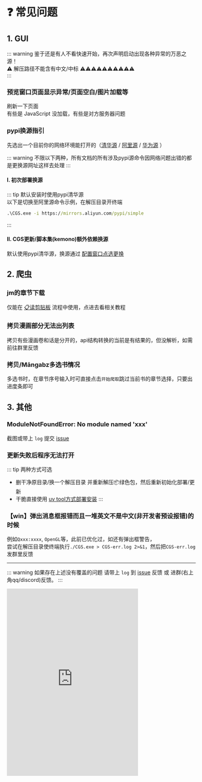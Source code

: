 # ❓ 常见问题

## 1. GUI

::: warning 鉴于还是有人不看快速开始，再次声明启动出现各种异常的万恶之源！  
⚠️ 解压路径不能含有中文/中标 ⚠️⚠️⚠️⚠️⚠️⚠️⚠️⚠️⚠️⚠️  
:::

### 预览窗口页面显示异常/页面空白/图片加载等

刷新一下页面  
有些是 JavaScript 没加载，有些是对方服务器问题  

### pypi换源指引

先选出一个目前你的网络环境能打开的（[清华源](https://pypi.tuna.tsinghua.edu.cn/simple)
 / [阿里源](https://mirrors.aliyun.com/pypi/simple)
 / [华为源](https://repo.huaweicloud.com/repository/pypi/simple)
）

::: warning 不限以下两种，所有文档的所有涉及pypi源命令因网络问题出错的都是更换源网址这样去处理
:::

#### Ⅰ. 初次部署换源

::: tip 默认安装时使用pypi清华源  
以下是切换至阿里源命令示例，在解压目录开终端

```cmd
.\CGS.exe -i https://mirrors.aliyun.com/pypi/simple
```
:::

#### Ⅱ. CGS更新/脚本集(kemono)额外依赖换源

默认使用pypi清华源，换源通过 [配置窗口点选更换](/config/#pypi%E6%BA%90-pypi-source)  

## 2. 爬虫

### jm的章节下载

仅能在 [📋读剪贴板](/feat/clip.md) 流程中使用，点进去看相关教程

### 拷贝漫画部分无法出列表

拷贝有些漫画卷和话是分开的，api结构转换的当前是有结果的，但没解析，如需前往群里反馈

### 拷贝/Māngabz多选书情况

多选书时，在章节序号输入时可直接点击`开始爬取`跳过当前书的章节选择，只要出进度条即可

## 3. 其他

### ModuleNotFoundError: No module named 'xxx'

截图或带上 `log` 提交 [issue](
  https://github.com/jasoneri/ComicGUISpider/issues/new?template=bug-report.yml
)

### 更新失败后程序无法打开

::: tip 两种方式可选  

- 删干净原目录/换一个解压目录 并重新解压📦绿色包，然后重新初始化部署/更新  
- 干脆直接使用 [uv tool方式部署安装](/deploy/quick-start#1-下载--部署)
:::

### 【win】弹出消息框报错而且一堆英文不是中文(非开发者预设报错)的时候

例如`Qxxx:xxxx`, `OpenGL`等，此前已优化过，如还有弹出框警告，  
尝试在解压目录使终端执行`./CGS.exe > CGS-err.log 2>&1`，然后把`CGS-err.log`发群里反馈

---

::: warning 如果存在上述没有覆盖的问题
请带上 `log` 到 [issue](
  https://github.com/jasoneri/ComicGUISpider/issues/new?template=bug-report.yml
) 反馈 或 进群(右上角qq/discord)反馈。
:::

<iframe src="https://discord.com/widget?id=1373740034536112138&theme=dark" width="350" height="500" allowtransparency="true" frameborder="0" sandbox="allow-popups allow-popups-to-escape-sandbox allow-same-origin allow-scripts"></iframe>
